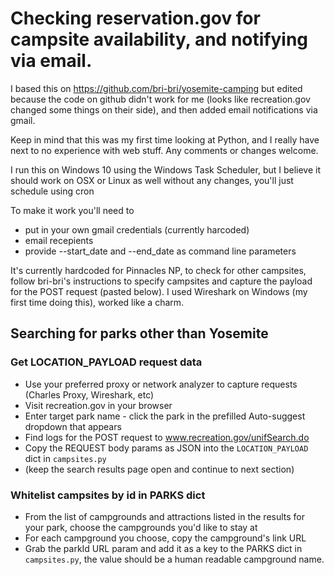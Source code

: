 # Checking reservation.gov for campsite availability, and notifying via email.

I based this on https://github.com/bri-bri/yosemite-camping but edited because the code on github didn't work for me (looks like recreation.gov changed some things on their side), and then added email notifications via gmail.

Keep in mind that this was my first time looking at Python, and I really have next to no experience with web stuff. Any comments or changes welcome. 

I run this on Windows 10 using the Windows Task Scheduler, but I believe it should work on OSX or Linux as well without any changes, you'll just schedule using cron 


To make it work you'll need to 
* put in your own gmail credentials (currently harcoded)
* email recepients
* provide --start_date and --end_date as command line parameters

It's currently hardcoded for Pinnacles NP, to check for other campsites, follow bri-bri's instructions to specify campsites and capture the payload for the POST request (pasted below). I used Wireshark on Windows (my first time doing this), worked like a charm.

## Searching for parks other than Yosemite

### Get LOCATION_PAYLOAD request data
* Use your preferred proxy or network analyzer to capture requests (Charles Proxy, Wireshark, etc)
* Visit recreation.gov in your browser
* Enter target park name - click the park in the prefilled Auto-suggest dropdown that appears
* Find logs for the POST request to www.recreation.gov/unifSearch.do
* Copy the REQUEST body params as JSON into the `LOCATION_PAYLOAD` dict in `campsites.py`
* (keep the search results page open and continue to next section)

### Whitelist campsites by id in PARKS dict
* From the list of campgrounds and attractions listed in the results for your park, choose the campgrounds you'd like to stay at
* For each campground you choose, copy the campground's link URL
* Grab the parkId URL param and add it as a key to the PARKS dict in `campsites.py`, the value should be a human readable campground name.


